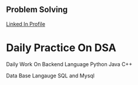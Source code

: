 <h2>Problem Solving</h2>
</head>
<body>
<a href="https://www.linkedin.com/in/praveen-acharya-226a22125/">Linked In Profile</a>
<h1>Daily Practice On DSA </h1>
  <p>Daily Work On Backend Language Python Java C++</p>
  <p>Data Base Langauge SQL and Mysql</p>
  

</body>
</html>
